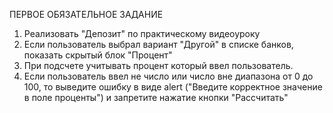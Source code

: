 ПЕРВОЕ ОБЯЗАТЕЛЬНОЕ ЗАДАНИЕ
1) Реализовать "Депозит" по практическому видеоуроку
2) Если пользователь выбрал вариант "Другой" в списке банков, показать скрытый блок "Процент"
3) При подсчете учитывать процент который ввел пользователь.
4) Если пользователь ввел не число или число вне диапазона от 0 до 100, то выведите ошибку в виде alert ("Введите корректное значение в поле проценты") и запретите нажатие кнопки "Расcчитать"
